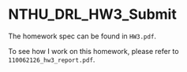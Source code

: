 # NTHU_DRL_HW3_Submit

The homework spec can be found in `HW3.pdf`.

To see how I work on this homework, please refer to `110062126_hw3_report.pdf`.
